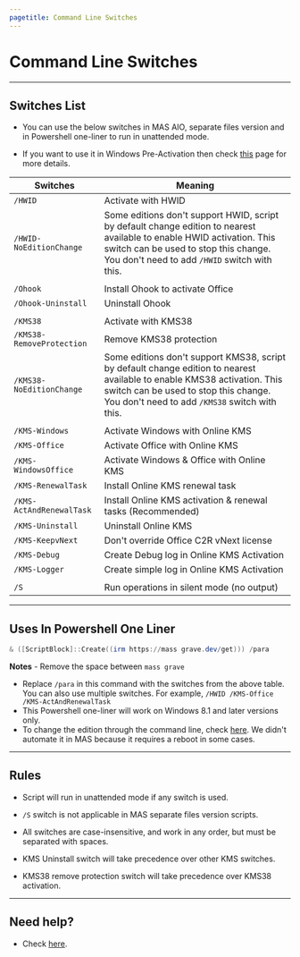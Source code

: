 ```yaml
---
pagetitle: Command Line Switches
---
```


# Command Line Switches

------------------------------------------------------------------------

## Switches List

-   You can use the below switches in MAS AIO, separate files version and in Powershell one-liner to run in unattended mode.

-   If you want to use it in Windows Pre-Activation then check [this](oem-folder.html) page for more details.

| Switches                  | Meaning                                                                                                                                                                                                            |
|------------------------|-----------------------------------------------|
| `/HWID`                   | Activate with HWID                                                                                                                                                                                                 |
| `/HWID-NoEditionChange`   | Some editions don't support HWID, script by default change edition to nearest available to enable HWID activation. This switch can be used to stop this change. You don't need to add `/HWID` switch with this.    |
|                           |                                                                                                                                                                                                                    |
| `/Ohook`                  | Install Ohook to activate Office                                                                                                                                                                                   |
| `/Ohook-Uninstall`        | Uninstall Ohook                                                                                                                                                                                                    |
|                           |                                                                                                                                                                                                                    |
| `/KMS38`                  | Activate with KMS38                                                                                                                                                                                                |
| `/KMS38-RemoveProtection` | Remove KMS38 protection                                                                                                                                                                                            |
| `/KMS38-NoEditionChange`  | Some editions don't support KMS38, script by default change edition to nearest available to enable KMS38 activation. This switch can be used to stop this change. You don't need to add `/KMS38` switch with this. |
|                           |                                                                                                                                                                                                                    |
| `/KMS-Windows`            | Activate Windows with Online KMS                                                                                                                                                                                   |
| `/KMS-Office`             | Activate Office with Online KMS                                                                                                                                                                                    |
| `/KMS-WindowsOffice`      | Activate Windows & Office with Online KMS                                                                                                                                                                          |
| `/KMS-RenewalTask`        | Install Online KMS renewal task                                                                                                                                                                                    |
| `/KMS-ActAndRenewalTask`  | Install Online KMS activation & renewal tasks (Recommended)                                                                                                                                                        |
| `/KMS-Uninstall`          | Uninstall Online KMS                                                                                                                                                                                               |
| `/KMS-KeepvNext`          | Don't override Office C2R vNext license                                                                                                                                                                            |
| `/KMS-Debug`              | Create Debug log in Online KMS Activation                                                                                                                                                                          |
| `/KMS-Logger`             | Create simple log in Online KMS Activation                                                                                                                                                                         |
|                           |                                                                                                                                                                                                                    |
| `/S`                      | Run operations in silent mode (no output)                                                                                                                                                                          |

------------------------------------------------------------------------

## Uses In Powershell One Liner

```powershell
& ([ScriptBlock]::Create((irm https://mass grave.dev/get))) /para
```

**Notes** - Remove the space between `mass grave`

-   Replace `/para` in this command with the switches from the above table. You can also use multiple switches. For example, `/HWID /KMS-Office /KMS-ActAndRenewalTask`
-   This Powershell one-liner will work on Windows 8.1 and later versions only.
-   To change the edition through the command line, check [here](change_edition.html#Manual_Edition_Change). We didn't automate it in MAS because it requires a reboot in some cases.

------------------------------------------------------------------------

## Rules

-   Script will run in unattended mode if any switch is used.

-   `/S` switch is not applicable in MAS separate files version scripts.

-   All switches are case-insensitive, and work in any order, but must be separated with spaces.

-   KMS Uninstall switch will take precedence over other KMS switches.

-   KMS38 remove protection switch will take precedence over KMS38 activation.

------------------------------------------------------------------------

## Need help?

-   Check [here](troubleshoot.html).
